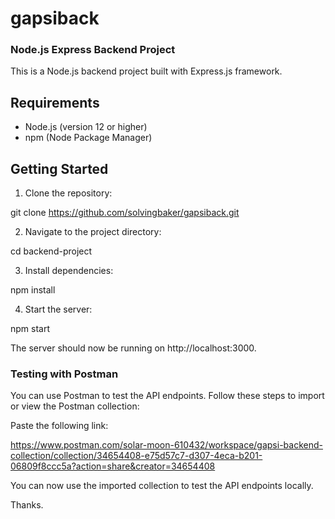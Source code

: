 # gapsiback
### Node.js Express Backend Project
This is a Node.js backend project built with Express.js framework.

## Requirements
- Node.js (version 12 or higher)
- npm (Node Package Manager)

## Getting Started
1. Clone the repository:

git clone https://github.com/solvingbaker/gapsiback.git

2. Navigate to the project directory:

cd backend-project

3. Install dependencies:

npm install

4. Start the server:

npm start

The server should now be running on http://localhost:3000.

### Testing with Postman
You can use Postman to test the API endpoints. Follow these steps to import or view the Postman collection:

Paste the following link:

https://www.postman.com/solar-moon-610432/workspace/gapsi-backend-collection/collection/34654408-e75d57c7-d307-4eca-b201-06809f8ccc5a?action=share&creator=34654408

You can now use the imported collection to test the API endpoints locally.

Thanks.
